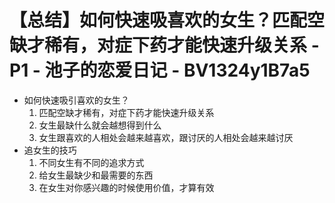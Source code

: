 # 【总结】如何快速吸喜欢的女生？匹配空缺才稀有，对症下药才能快速升级关系 - P1 - 池子的恋爱日记 - BV1324y1B7a5

-   如何快速吸引喜欢的女生？
    1.  匹配空缺才稀有，对症下药才能快速升级关系
    2.  女生最缺什么就会越想得到什么
    3.  女生跟喜欢的人相处会越来越喜欢，跟讨厌的人相处会越来越讨厌
-   追女生的技巧
    1.  不同女生有不同的追求方式
    2.  给女生最缺少和最需要的东西
    3.  在女生对你感兴趣的时候使用价值，才算有效